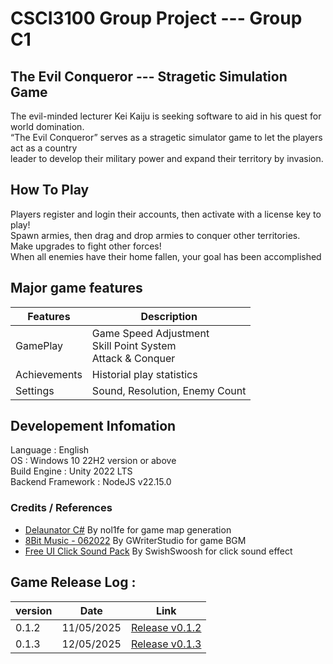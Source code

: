 # CSCI3100 Group Project --- Group C1
## The Evil Conqueror  --- Stragetic Simulation Game
The evil-minded lecturer Kei Kaiju is seeking software to aid in his quest for world domination. 
<br />“The Evil Conqueror” serves as a stragetic simulator game to let the players act as a country
<br /> leader to develop their military power and expand their territory by invasion. 


## How To Play
Players register and login their accounts, then activate with a license key to play! <br> 
Spawn armies, then drag and drop armies to conquer other territories. <br>
Make upgrades to fight other forces! <br>
When all enemies have their home fallen, your goal has been accomplished

## Major game features
|  Features     | Description |
| -----------   | ----------- |
| GamePlay | Game Speed Adjustment <br>Skill Point System <br>Attack & Conquer | 
| Achievements | Historial play statistics | 
| Settings | Sound, Resolution, Enemy Count |


## Developement Infomation
Language : English <br>
OS : Windows 10 22H2 version or above <br>
Build Engine : Unity 2022 LTS <br>
Backend Framework : NodeJS v22.15.0 <br>

### Credits / References
* [Delaunator C#](https://github.com/nol1fe/delaunator-sharp) By nol1fe for game map generation
* [8Bit Music - 062022](https://assetstore.unity.com/packages/audio/music/8bit-music-062022-225623) By GWriterStudio for game BGM
* [Free UI Click Sound Pack](https://assetstore.unity.com/packages/audio/sound-fx/free-ui-click-sound-pack-244644) By SwishSwoosh for click sound effect

## Game Release Log :
|  version     | Date | Link |
| ---   | --- | --- |
| 0.1.2 | 11/05/2025 |  [Release v0.1.2](https://github.com/ykw9263/CSCI3100-Group-Project/releases/tag/v0.1.2) |
| 0.1.3 | 12/05/2025 |  [Release v0.1.3](https://github.com/ykw9263/CSCI3100-Group-Project/releases/tag/v0.1.3) |

